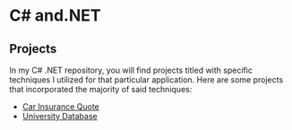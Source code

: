 # C# and.NET

## **Projects**
In my C# .NET repository, you will find projects titled with specific techniques I utilized for that particular application. 
Here are some projects that incorporated the majority of said techniques:
<br />
* [Car Insurance Quote](https://github.com/therubini/C-sharp-and-.NET-projects/tree/master/carInsuranceQuotes)
* [University Database](https://github.com/therubini/C-sharp-and-.NET-projects/tree/master/ContosoUniversity)
